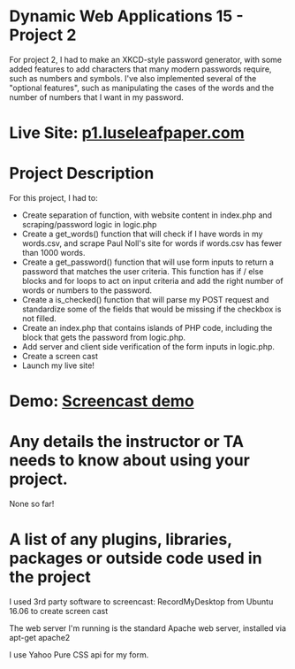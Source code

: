 # Dynamic Web Applications 15 - Project 2

For project 2, I had to make an XKCD-style password generator, with some added features to add characters that many modern passwords require, such as numbers and symbols. I've also implemented several of the "optional features", such as manipulating the cases of the words and the number of numbers that I want in my password. 

# Live Site: [p1.luseleafpaper.com](http://p1.luseleafpaper.com)

# Project Description

For this project, I had to: 
- Create separation of function, with website content in index.php and scraping/password logic in logic.php 
- Create a get_words() function that will check if I have words in my words.csv, and scrape Paul Noll's site for words if words.csv has fewer than 1000 words. 
- Create a get_password() function that will use form inputs to return a password that matches the user criteria. This function has if / else blocks and for loops to act on input criteria and add the right number of words or numbers to the password. 
- Create a is_checked() function that will parse my POST request and standardize some of the fields that would be missing if the checkbox is not filled. 
- Create an index.php that contains islands of PHP code, including the block that gets the password from logic.php. 
- Add server and client side verification of the form inputs in logic.php.
- Create a screen cast 
- Launch my live site! 

# Demo: [Screencast demo](https://youtu.be/cKrO3SqoiEI)

# Any details the instructor or TA needs to know about using your project.

None so far! 

# A list of any plugins, libraries, packages or outside code used in the project

I used 3rd party software to screencast:  RecordMyDesktop from Ubuntu 16.06 to create screen cast 

The web server I'm running is the standard Apache web server, installed via apt-get apache2 

I use Yahoo Pure CSS api for my form.
